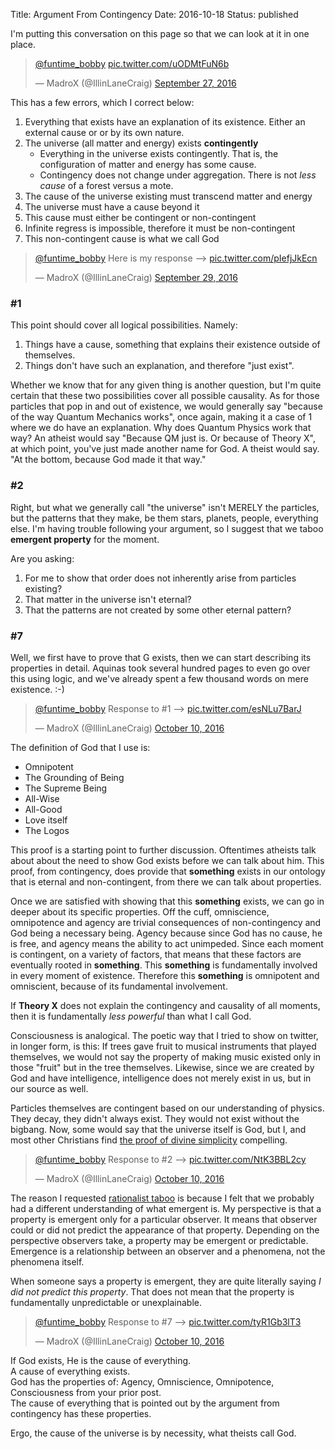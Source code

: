 Title: Argument From Contingency
Date: 2016-10-18
Status: published

I'm putting this conversation on this page so that we can look at it in one place.

<blockquote class="twitter-tweet" data-conversation="none" data-lang="en">
<p lang="und" dir="ltr">
<a href="https://twitter.com/funtime_bobby">@funtime_bobby</a>
<a href="https://t.co/uODMtFuN6b">pic.twitter.com/uODMtFuN6b</a>
</p>&mdash; MadroX (@IllinLaneCraig) 
<a href="https://twitter.com/IllinLaneCraig/status/780567916777385984">
September 27, 2016
</a>
</blockquote>
<script async src="//platform.twitter.com/widgets.js" charset="utf-8"></script>

This has a few errors, which I correct below:

1. Everything that exists have an explanation of its existence. Either an external cause or or by its own nature.
2. The universe (all matter and energy) exists **contingently**
   - Everything in the universe exists contingently. That is, the configuration of matter and energy has some cause.
   - Contingency does not change under aggregation. There is not *less cause* of a forest versus a mote.
3. The cause of the universe existing must transcend matter and energy
4. The universe must have a cause beyond it
5. This cause must either be contingent or non-contingent
6. Infinite regress is impossible, therefore it must be non-contingent
7. This non-contingent cause is what we call God

<blockquote class="twitter-tweet" data-conversation="none" data-lang="en">
<p lang="en" dir="ltr">
<a href="https://twitter.com/funtime_bobby">@funtime_bobby</a>
Here is my response --&gt; <a href="https://t.co/pIefjJkEcn">
pic.twitter.com/pIefjJkEcn</a>
</p>
&mdash; MadroX (@IllinLaneCraig)
<a href="https://twitter.com/IllinLaneCraig/status/781576260283539456">
September 29, 2016
</a>
</blockquote>
<script async src="//platform.twitter.com/widgets.js" charset="utf-8"></script>

### #1

This point should cover all logical possibilities. Namely:

1. Things have a cause, something that explains their existence outside of themselves.
2. Things don't have such an explanation, and therefore "just exist".

Whether we know that for any given thing is another question, but I'm quite certain that these two possibilities cover all possible causality.
As for those particles that pop in and out of existence, we would generally say "because of the way Quantum Mechanics works", once again, making it a case of 1 where we do have an explanation.
Why does Quantum Physics work that way?
An atheist would say "Because QM just is. Or because of Theory X", at which point, you've just made another name for God.
A theist would say. "At the bottom, because God made it that way."

### #2

Right, but what we generally call "the universe" isn't MERELY the particles, but the patterns that they make, be them stars, planets, people, everything else.
I'm having trouble following your argument, so I suggest that we taboo **emergent property** for the moment.

Are you asking:

1. For me to show that order does not inherently arise from particles existing?
2. That matter in the universe isn't eternal?
3. That the patterns are not created by some other eternal pattern?

### #7

Well, we first have to prove that G exists, then we can start describing its properties in detail.
Aquinas took several hundred pages to even go over this using logic, and we've already spent a few thousand words on mere existence. :-)

<blockquote class="twitter-tweet" data-conversation="none" data-lang="en">
<p lang="es" dir="ltr">
<a href="https://twitter.com/funtime_bobby">@funtime_bobby</a>
Response to #1 --&gt;
<a href="https://t.co/esNLu7BarJ">pic.twitter.com/esNLu7BarJ</a>
</p>&mdash; MadroX (@IllinLaneCraig)
<a href="https://twitter.com/IllinLaneCraig/status/785591763503157248">
October 10, 2016
</a>
</blockquote>
<script async src="//platform.twitter.com/widgets.js" charset="utf-8"></script>


The definition of God that I use is:

- Omnipotent
- The Grounding of Being
- The Supreme Being
- All-Wise
- All-Good
- Love itself
- The Logos

This proof is a starting point to further discussion.
Oftentimes atheists talk about about the need to show God exists before we can talk about him.
This proof, from contingency, does provide that **something** exists in our ontology that is eternal and non-contingent, from there we can talk about properties.

Once we are satisfied with showing that this **something** exists, we can go in deeper about its specific properties.
Off the cuff, omniscience, omnipotence and agency are trivial consequences of non-contingency and God being a necessary being.
Agency because since God has no cause, he is free, and agency means the ability to act unimpeded.
Since each moment is contingent, on a variety of factors, that means that these factors are eventually rooted in **something**.
This **something** is fundamentally involved in every moment of existence.
Therefore this **something** is omnipotent and omniscient, because of its fundamental involvement.

If **Theory X** does not explain the contingency and causality of all moments, then it is fundamentally *less powerful* than what I call God.

Consciousness is analogical.
The poetic way that I tried to show on twitter, in longer form, is this:
If trees gave fruit to musical instruments that played themselves, we would not say the property of making music existed only in those "fruit" but in the tree themselves.
Likewise, since we are created by God and have intelligence, intelligence does not merely exist in us, but in our source as well.

Particles themselves are contingent based on our understanding of physics.
They decay, they didn't always exist.
They would not exist without the bigbang.
Now, some would say that the universe itself is God, but I, and most other Christians find [the proof of divine simplicity](http://www.reasonablefaith.org/proof-of-divine-simplicity) compelling.

<blockquote class="twitter-tweet" data-lang="en"><p lang="es" dir="ltr">
<a href="https://twitter.com/funtime_bobby">@funtime_bobby</a>
Response to #2 --&gt;
<a href="https://t.co/NtK3BBL2cy">pic.twitter.com/NtK3BBL2cy</a>
</p>&mdash; MadroX (@IllinLaneCraig)
<a href="https://twitter.com/IllinLaneCraig/status/785591949654753280">
October 10, 2016
</a></blockquote>
<script async src="//platform.twitter.com/widgets.js" charset="utf-8"></script>

The reason I requested [rationalist taboo](https://wiki.lesswrong.com/wiki/Rationalist_taboo) is because I felt that we probably had a different understanding of what emergent is.
My perspective is that a property is emergent only for a particular observer.
It means that observer could or did not predict the appearance of that property.
Depending on the perspective observers take, a property may be emergent or predictable.
Emergence is a relationship between an observer and a phenomena, not the phenomena itself.

When someone says a property is emergent, they are quite literally saying *I did not predict this property*.
That does not mean that the property is fundamentally unpredictable or unexplainable.

<blockquote class="twitter-tweet" data-lang="en"> <p lang="es" dir="ltr">
<a href="https://twitter.com/funtime_bobby">@funtime_bobby</a> Response to #7 --&gt;
<a href="https://t.co/tyR1Gb3lT3">pic.twitter.com/tyR1Gb3lT3</a>
</p>&mdash; MadroX (@IllinLaneCraig)
<a href="https://twitter.com/IllinLaneCraig/status/785592204215459840">
October 10, 2016
</a></blockquote>
<script async src="//platform.twitter.com/widgets.js" charset="utf-8"></script>

If God exists, He is the cause of everything.  
A cause of everything exists.  
God has the properties of: Agency, Omniscience, Omnipotence, Consciousness from your prior post.  
The cause of everything that is pointed out by the argument from contingency has these properties.

Ergo, the cause of the universe is by necessity, what theists call God.

